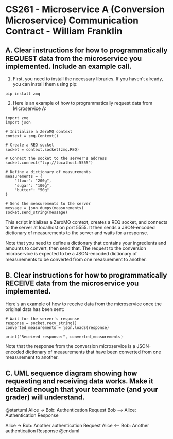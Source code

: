 # CS261 - Microservice A (Conversion Microservice) Communication Contract - William Franklin

## A. Clear instructions for how to programmatically REQUEST data from the microservice you implemented. Include an example call.

1. First, you need to install the necessary libraries. If you haven't already, you can install them using pip:

`pip install zmq`

2. Here is an example of how to programmatically request data from Microservice A:

```
import zmq
import json

# Initialize a ZeroMQ context
context = zmq.Context()

# Create a REQ socket
socket = context.socket(zmq.REQ)

# Connect the socket to the server's address
socket.connect("tcp://localhost:5555")

# Define a dictionary of measurements
measurements = {
    "flour": "200g",
    "sugar": "100g",
    "butter": "50g"
}

# Send the measurements to the server
message = json.dumps(measurements)
socket.send_string(message)
```

This script initializes a ZeroMQ context, creates a REQ socket, and connects to the server at localhost on port 5555. It then sends a JSON-encoded dictionary of measurements to the server and waits for a response. 

Note that you need to define a dictionary that contains your ingredients and amounts to convert, then send that. The request to the conversion microservice is expected to be a JSON-encoded dictionary of measurements to be converted from one measurement to another.

## B. Clear instructions for how to programmatically RECEIVE data from the microservice you implemented.

Here's an example of how to receive data from the microservice once the original data has been sent:

```
# Wait for the server's response
response = socket.recv_string()
converted_measurements = json.loads(response)

print("Received response:", converted_measurements)
```

Note that the response from the conversion microservice is a JSON-encoded dictionary of measurements that have been converted from one measurement to another.

## C. UML sequence diagram showing how requesting and receiving data works. Make it detailed enough that your teammate (and your grader) will understand.

@startuml
Alice -> Bob: Authentication Request
Bob --> Alice: Authentication Response

Alice -> Bob: Another authentication Request
Alice <-- Bob: Another authentication Response
@enduml
